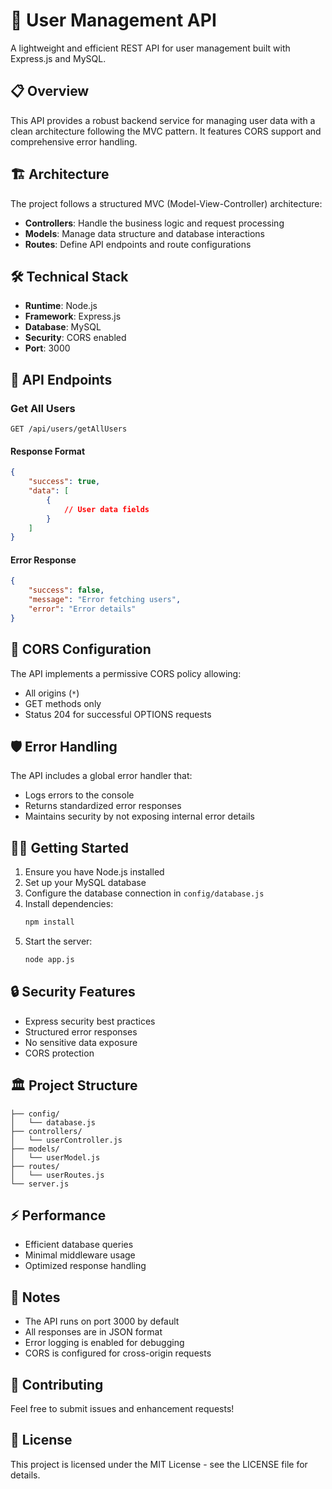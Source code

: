 # 🚀 User Management API

A lightweight and efficient REST API for user management built with Express.js and MySQL.

## 📋 Overview

This API provides a robust backend service for managing user data with a clean architecture following the MVC pattern. It features CORS support and comprehensive error handling.

## 🏗️ Architecture

The project follows a structured MVC (Model-View-Controller) architecture:

- **Controllers**: Handle the business logic and request processing
- **Models**: Manage data structure and database interactions
- **Routes**: Define API endpoints and route configurations

## 🛠️ Technical Stack

- **Runtime**: Node.js
- **Framework**: Express.js
- **Database**: MySQL
- **Security**: CORS enabled
- **Port**: 3000

## 🔌 API Endpoints

### Get All Users
```http
GET /api/users/getAllUsers
```

#### Response Format
```json
{
    "success": true,
    "data": [
        {
            // User data fields
        }
    ]
}
```

#### Error Response
```json
{
    "success": false,
    "message": "Error fetching users",
    "error": "Error details"
}
```

## 🚦 CORS Configuration

The API implements a permissive CORS policy allowing:
- All origins (`*`)
- GET methods only
- Status 204 for successful OPTIONS requests

## 🛡️ Error Handling

The API includes a global error handler that:
- Logs errors to the console
- Returns standardized error responses
- Maintains security by not exposing internal error details

## 🏃‍♂️ Getting Started

1. Ensure you have Node.js installed
2. Set up your MySQL database
3. Configure the database connection in `config/database.js`
4. Install dependencies:
   ```bash
   npm install
   ```
5. Start the server:
   ```bash
   node app.js
   ```

## 🔒 Security Features

- Express security best practices
- Structured error responses
- No sensitive data exposure
- CORS protection

## 🏛️ Project Structure

```
├── config/
│   └── database.js
├── controllers/
│   └── userController.js
├── models/
│   └── userModel.js
├── routes/
│   └── userRoutes.js
└── server.js
```

## ⚡ Performance

- Efficient database queries
- Minimal middleware usage
- Optimized response handling

## 📝 Notes

- The API runs on port 3000 by default
- All responses are in JSON format
- Error logging is enabled for debugging
- CORS is configured for cross-origin requests

## 🤝 Contributing

Feel free to submit issues and enhancement requests!

## 📜 License

This project is licensed under the MIT License - see the LICENSE file for details.